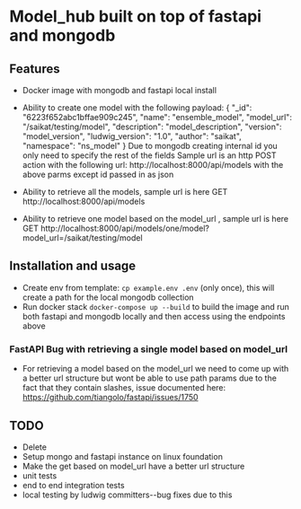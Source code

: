 # Model_hub built on top of fastapi and mongodb

## Features

- Docker image with mongodb and fastapi local install
- Ability to create one model with the following payload:
{
    "_id": "6223f652abc1bffae909c245",
    "name": "ensemble_model",
    "model_url": "/saikat/testing/model",
    "description": "model_description",
    "version": "model_version",
    "ludwig_version": "1.0",
    "author": "saikat",
    "namespace": "ns_model"
}
Due to mongodb creating internal id you only need to specify the rest of the fields
Sample url is an http POST action with the following url: http://localhost:8000/api/models with the above parms except id passed in as json

- Ability to retrieve all the models, sample url is here GET http://localhost:8000/api/models
- Ability to retrieve one model based on the model_url , sample url is here GET http://localhost:8000/api/models/one/model?model_url=/saikat/testing/model

## Installation and usage

- Create env from template: `cp example.env .env` (only once), this will create a path for the local mongodb collection
- Run docker stack `docker-compose up --build` to build the image and run both fastapi and mongodb locally and then access using the endpoints above

### FastAPI Bug with retrieving a single model based on model_url
- For retrieving a model based on the model_url we need to come up with a better url structure but wont be able to use path params due to the fact that they contain slashes, issue documented here: https://github.com/tiangolo/fastapi/issues/1750


## TODO

- Delete
- Setup mongo and fastapi instance on linux foundation
- Make the get based on model_url have a better url structure
- unit tests
- end to end integration tests
- local testing by ludwig committers--bug fixes due to this
